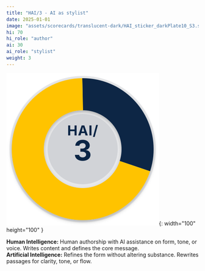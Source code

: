```yaml
---
title: "HAI/3 - AI as stylist"
date: 2025-01-01
image: "assets/scorecards/translucent-dark/HAI_sticker_darkPlate10_S3.svg"
hi: 70
hi_role: "author"
ai: 30
ai_role: "stylist"
weight: 3
---
```


![HAI Score 3](/assets/scorecards/translucent-dark/HAI_sticker_darkPlate10_S3.svg){: width="100" height="100" }

**Human Intelligence:** Human authorship with AI assistance on form, tone, or voice. Writes content and defines the core message.\
**Artificial Intelligence:** Refines the form without altering substance. Rewrites passages for clarity, tone, or flow.
